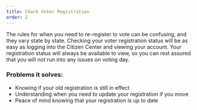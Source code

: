 ```yaml
---
title: Check Voter Registration
order: 2
---
```


The rules for when you need to re-register to vote can be confusing, and they vary state by state. Checking your voter registration status will be as easy as logging into the Citizen Center and viewing your account. Your registration status will always be available to view, so you can rest assured that you will not run into any issues on voting day.

### Problems it solves:
- Knowing if your old registration is still in effect
- Understanding when you need to update your registration if you move 
- Peace of mind knowing that your registration is up to date 
